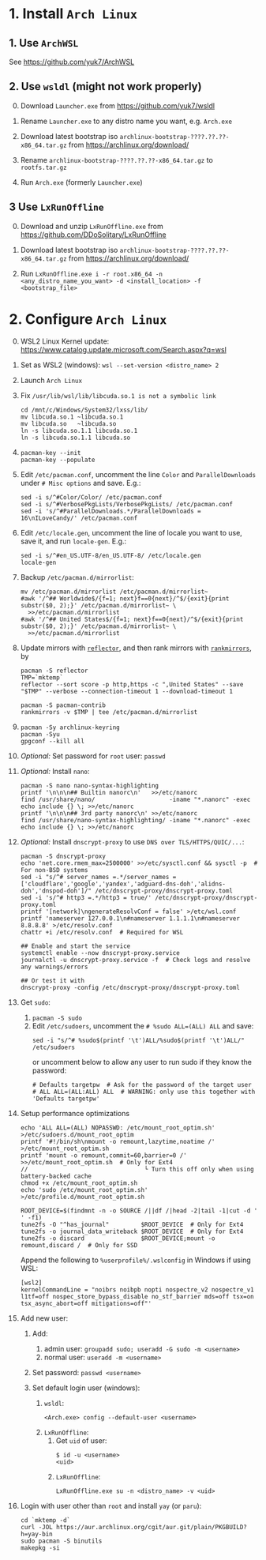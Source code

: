 # 1. Install `Arch Linux`

## 1. Use `ArchWSL`

See https://github.com/yuk7/ArchWSL

## 2. Use `wsldl` (might not work properly)

0.  Download `Launcher.exe` from https://github.com/yuk7/wsldl

0.  Rename `Launcher.exe` to any distro name you want, e.g. `Arch.exe`

0.  Download latest bootstrap iso `archlinux-bootstrap-????.??.??-x86_64.tar.gz` from https://archlinux.org/download/

0.  Rename `archlinux-bootstrap-????.??.??-x86_64.tar.gz` to `rootfs.tar.gz`

0.  Run `Arch.exe` (formerly `Launcher.exe`)

## 3 Use `LxRunOffline`

0.  Download and unzip `LxRunOffline.exe` from https://github.com/DDoSolitary/LxRunOffline

0.  Download latest bootstrap iso `archlinux-bootstrap-????.??.??-x86_64.tar.gz` from https://archlinux.org/download/

0.  Run `LxRunOffline.exe i -r root.x86_64 -n <any_distro_name_you_want> -d <install_location> -f <bootstrap_file>`

# 2. Configure `Arch Linux`

0.  WSL2 Linux Kernel update: https://www.catalog.update.microsoft.com/Search.aspx?q=wsl

0.  Set as WSL2 (windows): `wsl --set-version <distro_name> 2`

0.  Launch `Arch Linux`

0.  Fix `/usr/lib/wsl/lib/libcuda.so.1 is not a symbolic link`
    ```
    cd /mnt/c/Windows/System32/lxss/lib/
    mv libcuda.so.1 ~libcuda.so.1
    mv libcuda.so   ~libcuda.so
    ln -s libcuda.so.1.1 libcuda.so.1
    ln -s libcuda.so.1.1 libcuda.so
    ```

0.  ```
    pacman-key --init
    pacman-key --populate
    ```

0.  Edit `/etc/pacman.conf`, uncomment the line `Color` and `ParallelDownloads` under `# Misc options` and save. E.g.:
    ```
    sed -i s/^#Color/Color/ /etc/pacman.conf
    sed -i s/^#VerbosePkgLists/VerbosePkgLists/ /etc/pacman.conf
    sed -i 's/^#ParallelDownloads.*/ParallelDownloads = 16\nILoveCandy/' /etc/pacman.conf
    ```

0.  Edit `/etc/locale.gen`, uncomment the line of locale you want to use, save it, and run `locale-gen`. E.g.:
    ```
    sed -i s/^#en_US.UTF-8/en_US.UTF-8/ /etc/locale.gen
    locale-gen
    ```

0.  Backup `/etc/pacman.d/mirrorlist`:
    ```
    mv /etc/pacman.d/mirrorlist /etc/pacman.d/mirrorlist~
    #awk '/^## Worldwide$/{f=1; next}f==0{next}/^$/{exit}{print substr($0, 2);}' /etc/pacman.d/mirrorlist~ \
      >>/etc/pacman.d/mirrorlist
    #awk '/^## United States$/{f=1; next}f==0{next}/^$/{exit}{print substr($0, 2);}' /etc/pacman.d/mirrorlist~ \
      >>/etc/pacman.d/mirrorlist
    ```

0.  Update mirrors with [`reflector`](https://wiki.archlinux.org/title/Reflector), and then rank mirrors with [`rankmirrors`](https://wiki.archlinux.org/title/Mirrors#List_by_speed), by
    ```
    pacman -S reflector
    TMP=`mktemp`
    reflector --sort score -p http,https -c ",United States" --save "$TMP" --verbose --connection-timeout 1 --download-timeout 1

    pacman -S pacman-contrib
    rankmirrors -v $TMP | tee /etc/pacman.d/mirrorlist
    ```

0.  ```
    pacman -Sy archlinux-keyring
    pacman -Syu
    gpgconf --kill all
    ```

0.  *Optional:* Set password for `root` user: `passwd`

0.  *Optional:* Install `nano`:
    ```
    pacman -S nano nano-syntax-highlighting
    printf '\n\n\n## Builtin nanorc\n'   >>/etc/nanorc
    find /usr/share/nano/                     -iname "*.nanorc" -exec echo include {} \; >>/etc/nanorc
    printf '\n\n\n## 3rd party nanorc\n' >>/etc/nanorc
    find /usr/share/nano-syntax-highlighting/ -iname "*.nanorc" -exec echo include {} \; >>/etc/nanorc
    ```

0.  *Optional:* Install `dnscrypt-proxy` to use `DNS over TLS/HTTPS/QUIC/...`:
    ```
    pacman -S dnscrypt-proxy
    echo 'net.core.rmem_max=2500000' >>/etc/sysctl.conf && sysctl -p  # For non-BSD systems    
    sed -i "s/^# server_names =.*/server_names = ['cloudflare','google','yandex','adguard-dns-doh','alidns-doh','dnspod-doh']/" /etc/dnscrypt-proxy/dnscrypt-proxy.toml
    sed -i 's/^# http3 =.*/http3 = true/' /etc/dnscrypt-proxy/dnscrypt-proxy.toml
    printf '[network]\ngenerateResolvConf = false' >/etc/wsl.conf
    printf 'nameserver 127.0.0.1\n#nameserver 1.1.1.1\n#nameserver 8.8.8.8' >/etc/resolv.conf
    chattr +i /etc/resolv.conf  # Required for WSL
    
    ## Enable and start the service
    systemctl enable --now dnscrypt-proxy.service
    journalctl -u dnscrypt-proxy.service -f  # Check logs and resolve any warnings/errors
    
    ## Or test it with
    dnscrypt-proxy -config /etc/dnscrypt-proxy/dnscrypt-proxy.toml
    ```    

0.  Get `sudo`:
    1.  `pacman -S sudo`
    2.  Edit `/etc/sudoers`, uncomment the `# %sudo ALL=(ALL) ALL` and save:
        ```
        sed -i "s/^# %sudo$(printf '\t')ALL/%sudo$(printf '\t')ALL/" /etc/sudoers
        ```
        or uncomment below to allow any user to run sudo if they know the password:
        ```
        # Defaults targetpw  # Ask for the password of the target user
        # ALL ALL=(ALL:ALL) ALL  # WARNING: only use this together with 'Defaults targetpw'
        ```
    
0.  Setup performance optimizations
    ```
    echo 'ALL ALL=(ALL) NOPASSWD: /etc/mount_root_optim.sh' >/etc/sudoers.d/mount_root_optim
    printf '#!/bin/sh\nmount -o remount,lazytime,noatime /' >/etc/mount_root_optim.sh
    printf 'mount -o remount,commit=60,barrier=0 /'        >>/etc/mount_root_optim.sh  # Only for Ext4
    //                                 └ Turn this off only when using battery-backed cache
    chmod +x /etc/mount_root_optim.sh
    echo 'sudo /etc/mount_root_optim.sh' >/etc/profile.d/mount_root_optim.sh
    
    ROOT_DEVICE=$(findmnt -n -o SOURCE /||df /|head -2|tail -1|cut -d ' ' -f1)
    tune2fs -O "^has_journal"         $ROOT_DEVICE  # Only for Ext4
    tune2fs -o journal_data_writeback $ROOT_DEVICE  # Only for Ext4
    tune2fs -o discard                $ROOT_DEVICE;mount -o remount,discard /  # Only for SSD
    ```

    Append the following to `%userprofile%/.wslconfig` in Windows if using WSL:
    ```
    [wsl2]
    kernelCommandLine = "noibrs noibpb nopti nospectre_v2 nospectre_v1 l1tf=off nospec_store_bypass_disable no_stf_barrier mds=off tsx=on tsx_async_abort=off mitigations=off"'
    ```

0.  Add new user:
    1.  Add:
        1.  admin user: `groupadd sudo; useradd -G sudo -m <username>`
        2.  normal user: `useradd -m <username>`

    2.  Set password: `passwd <username>`

    3.  Set default login user (windows):
        1.  `wsldl`:
            ```
            <Arch.exe> config --default-user <username>
            ```
        2.  `LxRunOffline`:
            1.  Get `uid` of user:
                ```
                $ id -u <username>
                <uid>
                ```
            2.  `LxRunOffline`:
                ```
                LxRunOffline.exe su -n <distro_name> -v <uid>
                ```

0.  Login with user other than `root` and install `yay` (or `paru`):
    ```
    cd `mktemp -d`
    curl -JOL https://aur.archlinux.org/cgit/aur.git/plain/PKGBUILD?h=yay-bin
    sudo pacman -S binutils
    makepkg -si
    ```
